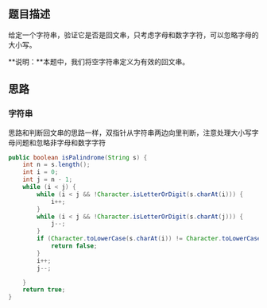 ## 题目描述

给定一个字符串，验证它是否是回文串，只考虑字母和数字字符，可以忽略字母的大小写。

**说明：**本题中，我们将空字符串定义为有效的回文串。

## 思路

### 字符串

思路和判断回文串的思路一样，双指针从字符串两边向里判断，注意处理大小写字母问题和忽略非字母和数字字符

```java
public boolean isPalindrome(String s) {
    int n = s.length();
    int i = 0;
    int j = n - 1;
    while (i < j) {
        while (i < j && !Character.isLetterOrDigit(s.charAt(i))) {
            i++;
        }
        while (i < j && !Character.isLetterOrDigit(s.charAt(j))) {
            j--;
        }
        if (Character.toLowerCase(s.charAt(i)) != Character.toLowerCase(s.charAt(j))) {
            return false;
        }
        i++;
        j--;

    }
    return true;
}
```